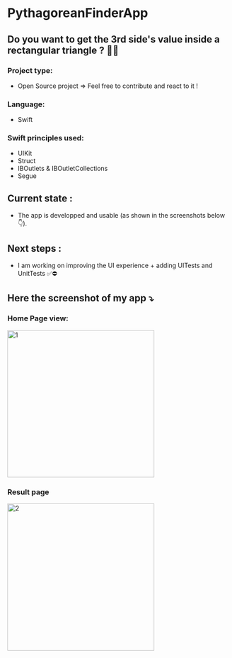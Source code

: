 # PythagoreanFinderApp

## Do you want to get the 3rd side's value inside a rectangular triangle ? 🤔📐

### Project type:
- Open Source project => Feel free to contribute and react to it !

### Language:
- Swift

### Swift principles used:
- UIKit
- Struct
- IBOutlets & IBOutletCollections
- Segue

## Current state :
- The app is developped and usable (as shown in the screenshots below👇).

## Next steps :
- I am working on improving the UI experience + adding UITests and UnitTests ✅⛔️

## Here the screenshot of my app ⤵️

### Home Page view:

<img width="332" alt="1" src="https://user-images.githubusercontent.com/61510923/230500730-437a4b9d-e222-4066-8a52-5c95834df25b.png">

### Result page

<img width="332" alt="2" src="https://user-images.githubusercontent.com/61510923/230500796-e3c63459-f2de-4a13-a7c3-abb4cbf8a0cf.png">
